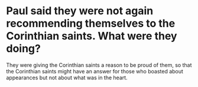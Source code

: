 # Paul said they were not again recommending themselves to the Corinthian saints. What were they doing?

They were giving the Corinthian saints a reason to be proud of them, so that the Corinthian saints might have an answer for those who boasted about appearances but not about what was in the heart.

